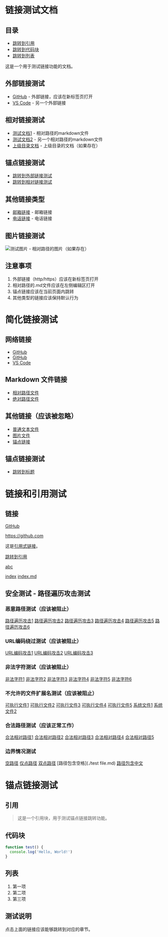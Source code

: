# 链接测试文档

## 目录

- [跳转到引用](#引用)
- [跳转到代码块](#代码块)
- [跳转到列表](#列表)

这是一个用于测试链接功能的文档。

## 外部链接测试

- [GitHub](https://github.com) - 外部链接，应该在新标签页打开
- [VS Code](https://code.visualstudio.com) - 另一个外部链接

## 相对链接测试

- [测试文档1](./test-links-and-quotes.md) - 相对路径的markdown文件
- [测试文档2](./test-front-matter.md) - 另一个相对路径的markdown文件
- [上级目录文档](../README.md) - 上级目录的文档（如果存在）

## 锚点链接测试

- [跳转到外部链接测试](#外部链接测试)
- [跳转到相对链接测试](#相对链接测试)

## 其他链接类型

- [邮箱链接](mailto:test@example.com) - 邮箱链接
- [电话链接](tel:+1234567890) - 电话链接

## 图片链接测试

![测试图片](./test-image.png) - 相对路径的图片（如果存在）

## 注意事项

1. 外部链接（http/https）应该在新标签页打开
2. 相对路径的.md文件应该在左侧编辑区打开
3. 锚点链接应该在当前页面内跳转
4. 其他类型的链接应该保持默认行为

# 简化链接测试

## 网络链接

- [GitHub](https://github.com)
- [GitHub](github.com)
- [VS Code](https://code.visualstudio.com)

## Markdown 文件链接

- [相对路径文件](./test-code-blocks.md)
- [绝对路径文件](/Users/dev/m/shikiMarkdownPreview/test-md/test-code-blocks.md)

## 其他链接（应该被忽略）

- [普通文本文件](./README.txt)
- [图片文件](./image.png)
- [锚点链接](#标题)

## 锚点链接测试

- [跳转到标题](#markdown-文件链接)

# 链接和引用测试

## 链接

[GitHub](https://github.com 'GitHub 主页')

<https://github.com>

这是[引用式链接][1]。

[1]: https://github.com

[跳转到引用](#引用)

[abc](./test-tables.md)

[index](./index.md)
[index.md](./index.md)

## 安全测试 - 路径遍历攻击测试

### 恶意路径测试（应该被阻止）

[路径遍历攻击1](../../../etc/passwd)
[路径遍历攻击2](../../../../../../windows/system32/cmd.exe)
[路径遍历攻击3](~/.ssh/id_rsa)
[路径遍历攻击4](/etc/hosts)
[路径遍历攻击5](./../../../etc/passwd)
[路径遍历攻击6](../test-links-and-quotes.md/../../../etc/passwd)

### URL编码绕过测试（应该被阻止）

[URL编码攻击1](.%2e%2e%2fetc%2fpasswd)
[URL编码攻击2](..%2f..%2f..%2fetc%2fpasswd)
[URL编码攻击3](%2e%2e%2f%2e%2e%2fetc%2fpasswd)

### 非法字符测试（应该被阻止）

[非法字符1](./test<file.md)
[非法字符2](./test>file.md)
[非法字符3](./test:file.md)
[非法字符4](./test|file.md)
[非法字符5](./test?file.md)
[非法字符6](./test*file.md)

### 不允许的文件扩展名测试（应该被阻止）

[可执行文件1](./test.exe)
[可执行文件2](./test.bat)
[可执行文件3](./test.sh)
[可执行文件4](./test.py)
[可执行文件5](./test.js)
[系统文件1](./test.dll)
[系统文件2](./test.so)

### 合法路径测试（应该正常工作）

[合法相对路径1](./test-basic-syntax.md)
[合法相对路径2](../test-md/test-tables.md)
[合法相对路径3](test-code-blocks.md)
[合法相对路径4](./test-images.md)
[合法相对路径5](test-katex.md)

### 边界情况测试

[空路径]()
[仅点路径](./.)
[双点路径](./..)
[路径包含空格](./test file.md)
[路径包含中文](./测试文件.md)

# 锚点链接测试

## 引用

> 这是一个引用块，用于测试锚点链接跳转功能。

## 代码块

```javascript
function test() {
  console.log('Hello, World!')
}
```

## 列表

1. 第一项
2. 第二项
3. 第三项

## 测试说明

点击上面的链接应该能够跳转到对应的章节。
